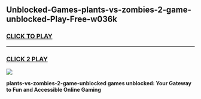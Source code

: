 
## Unblocked-Games-plants-vs-zombies-2-game-unblocked-Play-Free-w036k
<h3>
<a href="https://premium76.site?title=plants-vs-zombies-2-game-unblocked&ref=09A">CLICK TO PLAY</a></h3>
<hr>

<h3>
<a href="https://premium76.site?title=plants-vs-zombies-2-game-unblocked&ref=09A">CLICK 2 PLAY</a>
  
</h3>

<a href="https://premium76.site?title=plants-vs-zombies-2-game-unblocked&ref=09A"><img src="https://clearcache.store/games.png"></a>


**plants-vs-zombies-2-game-unblocked games unblocked: Your Gateway to Fun and Accessible Online Gaming**
